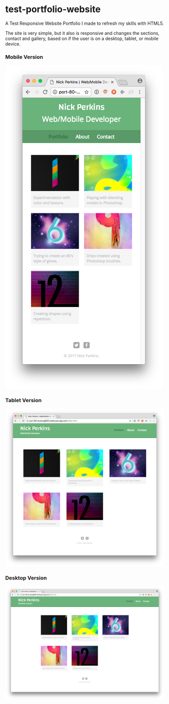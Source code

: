 # test-portfolio-website

A Test Responsive Website Portfolio I made to refresh my skills with HTML5.

The site is very simple, but it also is responsive and changes the sections, contact and gallery, based on if the user is on a desktop, tablet, or mobile device.

### Mobile Version
![](testPortfolioMobile.png)

### Tablet Version
![](testPortfolioTablet.png)

### Desktop Version
![](testPortfolioDesktop.png)
